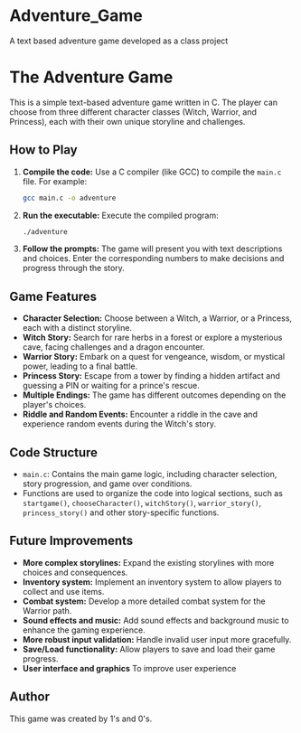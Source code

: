 # Adventure_Game
A text based adventure game developed as a class project
# The Adventure Game

This is a simple text-based adventure game written in C. The player can choose from three different character classes (Witch, Warrior, and Princess), each with their own unique storyline and challenges.

## How to Play

1.  **Compile the code:** Use a C compiler (like GCC) to compile the `main.c` file. For example:

    ```bash
    gcc main.c -o adventure
    ```

2.  **Run the executable:** Execute the compiled program:

    ```bash
    ./adventure
    ```

3.  **Follow the prompts:** The game will present you with text descriptions and choices. Enter the corresponding numbers to make decisions and progress through the story.

## Game Features

*   **Character Selection:** Choose between a Witch, a Warrior, or a Princess, each with a distinct storyline.
*   **Witch Story:** Search for rare herbs in a forest or explore a mysterious cave, facing challenges and a dragon encounter.
*   **Warrior Story:** Embark on a quest for vengeance, wisdom, or mystical power, leading to a final battle.
*   **Princess Story:** Escape from a tower by finding a hidden artifact and guessing a PIN or waiting for a prince's rescue.
*   **Multiple Endings:** The game has different outcomes depending on the player's choices.
*   **Riddle and Random Events:** Encounter a riddle in the cave and experience random events during the Witch's story.

## Code Structure

*   `main.c`: Contains the main game logic, including character selection, story progression, and game over conditions.
*   Functions are used to organize the code into logical sections, such as `startgame()`, `chooseCharacter()`, `witchStory()`, `warrior_story()`, `princess_story()` and other story-specific functions.

## Future Improvements

*   **More complex storylines:** Expand the existing storylines with more choices and consequences.
*   **Inventory system:** Implement an inventory system to allow players to collect and use items.
*   **Combat system:** Develop a more detailed combat system for the Warrior path.
*   **Sound effects and music:** Add sound effects and background music to enhance the gaming experience.
*   **More robust input validation:** Handle invalid user input more gracefully.
*   **Save/Load functionality:** Allow players to save and load their game progress.
*   **User interface and graphics** To improve user experience

## Author

This game was created by 1's and 0's.



